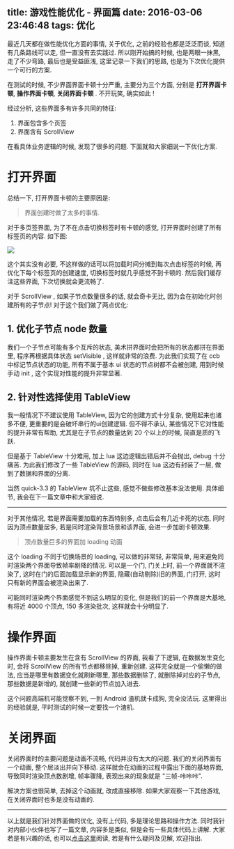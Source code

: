 title: 游戏性能优化 - 界面篇
date: 2016-03-06 23:46:48
tags: 优化
---

最近几天都在做性能优化方面的事情, 关于优化, 之前的经验也都是泛泛而谈, 知道有几条路线可以走, 但一直没有去实践过. 所以刚开始搞的时候, 也是两眼一抹黑, 走了不少弯路, 最后也是受益匪浅, 这里记录一下我们的思路, 也是为下次优化提供一个可行的方案.

在测试的时候, 不少界面界面卡顿十分严重, 主要分为三个方面, 分别是 **打开界面卡顿**, **操作界面卡顿**, **关闭界面卡顿** . 不开玩笑, 确实如此 ! 

经过分析, 这些界面多有许多共同的特征:

1. 界面包含多个页签
2. 界面含有 ScrollView

在看具体业务逻辑的时候, 发现了很多的问题. 下面就和大家细说一下优化方案.


# 打开界面

总结一下, 打开界面卡顿的主要原因是:

> 界面创建时做了太多的事情.

对于多页签界面, 为了不在点击切换标签时有卡顿的感觉, 打开界面时创建了所有标签页的内容. 如下图:

![][1]

这个其实没有必要, 不这样做的话可以将加载时间分摊到每次点击标签的时候, 再优化下每个标签页的创建速度, 切换标签时就几乎感觉不到卡顿的. 然后我们缓存注这些界面, 下次切换就会更流畅了.

对于 ScrollView , 如果子节点数量很多的话, 就会奇卡无比, 因为会在初始化时创建所有的子节点! 对于这个我们做了两点优化:

## 1. 优化子节点 node 数量
我们一个子节点可能有多个互斥的状态, 美术拼界面时会把所有的状态都拼在界面里, 程序再根据具体状态 setVisible , 这样就非常的浪费. 为此我们实现了在 ccb 中标记节点状态的功能, 所有不属于基本 ui 状态的节点树都不会被创建, 用到时候手动 init , 这个实现对性能的提升非常显著.

## 2. 针对性选择使用 TableView

我一般情况下不建议使用 TableView, 因为它的创建方式十分复杂, 使用起来也诸多不便, 更重要的是会破坏串行的ui创建逻辑. 但不得不承认, 某些情况下它对性能的提升非常有帮助, 尤其是在子节点的数量达到 20 个以上的时候, 简直是质的飞跃.

但是基于 TableView 十分难用, 加上 lua 这边逻辑出错后并不会抛出, debug 十分痛苦. 为此我们修改了一些 TableView 的源码, 同时在 lua 这边有封装了一层, 做到了数据和界面的分离.

当然 quick-3.3 的 TableView 坑不止这些, 感觉不做些修改基本没法使用. 具体细节, 我会在下一篇文章中和大家细说.

---

对于其他情况, 若是界面需要加载的东西特别多, 点击后会有几近卡死的状态, 同时因为顶点数量居多, 若是同时渲染背景场景和该界面, 会进一步加剧卡顿效果. 

> 顶点数量巨多的界面加 loading 动画

这个 loading 不同于切换场景的 loading, 可以做的非常轻, 非常简单, 用来避免同时渲染两个界面导致帧率剧降的情况. 可以是一个门, 门关上时, 前一个界面就不渲染了, 这时在门的后面加载显示新的界面, 隐藏(自动剔除)旧的界面, 门打开, 这时只有新的界面会被渲染出来了.

可能同时渲染两个界面感觉不到这么明显的变化, 但是我们的前一个界面是大基地, 有将近 4000 个顶点, 150 多渲染批次, 这样就会十分明显了.

# 操作界面

操作界面卡顿主要发生在含有 ScrollView 的界面, 我看了下逻辑, 在数据发生变化时, 会将 ScrollView 的所有节点都移除掉, 重新创建. 这样完全就是一个偷懒的做法, 应当是哪里有数据变化就刷新哪里, 那些数据删除了, 就删除掉对应的子节点, 那些数据是新增的, 就创建一些新的节点加入进去.

这个问题高端机可能觉察不到, 一到 Android 渣机就卡成狗, 完全没法玩. 这里得出的经验就是, 平时测试的时候一定要找一个渣机.

# 关闭界面

关闭界面时的主要问题是动画不流畅, 代码并没有太大的问题. 我们的关闭界面有一个动画, 整个层淡出并向下移动. 这样就会在动画的过程中露出下面的基地界面, 导致同时渲染顶点数剧增, 帧率骤降, 表现出来的现象就是 "三帧-咔咔咔".

解决方案也很简单, 去掉这个动画就, 改成直接移除. 如果大家观察一下其他游戏, 在关闭界面时也多是没有动画的.

---

以上就是我们针对界面做的优化, 没有上代码, 多是理论思路和操作方法. 同时我针对内部小伙伴也写了一篇文章, 内容多是类似, 但是会有一些具体代码上讲解. 大家若是有兴趣的话, 也可以[点击这里][2]阅读, 若是有什么疑问及见解, 欢迎指出.


[1]: http://static.zybuluo.com/justbilt/4ngqmwbvcjwltqrq94ra65o4/QQ20160219-0@2x.png
[2]: https://www.zybuluo.com/justbilt/note/289485
